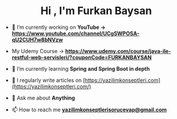 <h1 align="center">Hi , I'm Furkan Baysan</h1>

- 🔭 I’m currently working on **YouTube -> https://www.youtube.com/channel/UCgSWPOSA-qU2CUH7w8bNVzw**

- My Udemy Course -> **https://www.udemy.com/course/java-ile-restful-web-servisleri/?couponCode=FURKANBAYSAN**

- 🌱 I’m currently learning **Spring and Spring Boot in depth**

- 📝 I regularly write articles on [https://yazilimkonseptleri.com](https://yazilimkonseptleri.com/)

- 💬 Ask me about **Anything**

- 📫 How to reach me **yazilimkonseptlerisorucevap@gmail.com**
